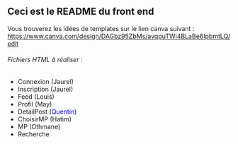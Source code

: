 ## Ceci est le README du front end

Vous trouverez les idées de templates sur le lien canva suivant : 
https://www.canva.com/design/DAGbz95ZbMs/avqpuTWi4BLaBe6IpbmtLQ/edit

###### Fichiers HTML à réaliser :
- Connexion (Jaurel)
- Inscription (Jaurel)
- Feed (Louis)
- Profil (May)
- DetailPost (<span style="color:blue">Quentin</span>)
- ChoisirMP (Hatim)
- MP (Othmane)
- Recherche 